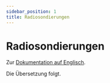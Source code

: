 ```yaml
---
sidebar_position: 1
title: Radiosondierungen
---
```


# Radiosondierungen

Zur [Dokumentation auf Englisch](https://opendatadocs.meteoswiss.ch/b-data-atmosphere/b1-radio-sounding).

Die Übersetzung folgt.
